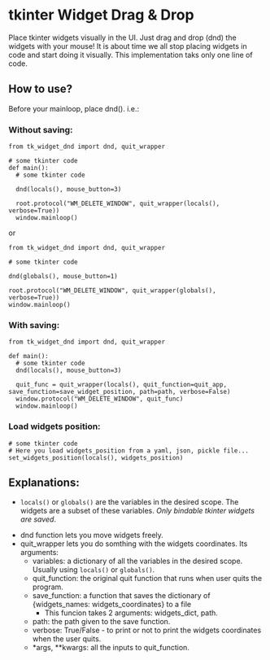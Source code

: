 # tkinter Widget Drag & Drop
Place tkinter widgets visually in the UI. Just drag and drop (dnd) the widgets with your mouse!
It is about time we all stop placing widgets in code and start doing it visually.
This implementation taks only one line of code.

## How to use?
Before your mainloop, place dnd(). i.e.:
### Without saving:
```
from tk_widget_dnd import dnd, quit_wrapper

# some tkinter code
def main():
  # some tkinter code

  dnd(locals(), mouse_button=3)
  
  root.protocol("WM_DELETE_WINDOW", quit_wrapper(locals(), verbose=True))
  window.mainloop()
```
or
```
from tk_widget_dnd import dnd, quit_wrapper

# some tkinter code

dnd(globals(), mouse_button=1)

root.protocol("WM_DELETE_WINDOW", quit_wrapper(globals(), verbose=True))
window.mainloop()
```
### With saving:
```
from tk_widget_dnd import dnd, quit_wrapper

def main():
  # some tkinter code
  dnd(locals(), mouse_button=3)

  quit_func = quit_wrapper(locals(), quit_function=quit_app, save_function=save_widget_position, path=path, verbose=False)
  window.protocol("WM_DELETE_WINDOW", quit_func) 
  window.mainloop()
```

### Load widgets position:
```
# some tkinter code
# Here you load widgets_position from a yaml, json, pickle file... 
set_widgets_position(locals(), widgets_position)
```

## Explanations:

* `locals()` or `globals()` are the variables in the desired scope. The widgets are a subset of these variables. *Only bindable tkinter widgets are saved*.
- dnd function lets you move widgets freely.
- quit_wrapper lets you do somthing with the widgets coordinates. Its arguments:
  - variables: a dictionary of all the variables in the desired scope. Usually using `locals()` or `globals()`.
  - quit_function: the original quit function that runs when user quits the program.
  - save_function: a function that saves the dictionary of {widgets_names: widgets_coordinates} to a file
    - This funcion takes 2 arguments: widgets_dict, path.
  - path: the path given to the save function.
  - verbose: True/False - to print or not to print the widgets coordinates when the user quits.
  -  *args, **kwargs: all the inputs to quit_function.

